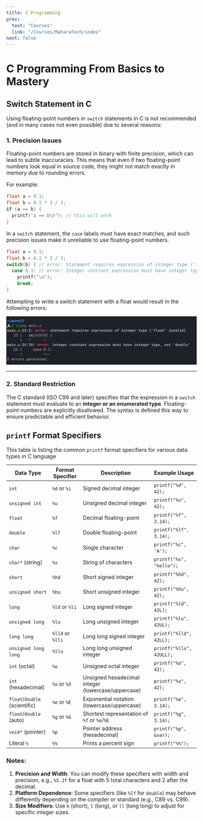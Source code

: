 ```yaml
---
title: C Programming
prev:
  text: "Courses"
  link: "/Courses/MaharaTech/index"
next: false
---
```


# C Programming From Basics to Mastery

## Switch Statement in C

Using floating-point numbers in `switch` statements in C is not recommended (and in many cases not even possible) due to several reasons:

### 1. Precision Issues

Floating-point numbers are stored in binary with finite precision, which can lead to subtle inaccuracies. This means that even if two floating-point numbers look equal in source code, they might not match exactly in memory due to rounding errors.

For example:

```C
float a = 0.1;
float b = 0.1 * 3 / 3;
if (a == b) {
  printf("a == b\n"); // this will work
}
```

In a `switch` statement, the `case` labels must have exact matches, and such precision issues make it unreliable to use floating-point numbers.

```C
float a = 0.1;
float b = 0.1 * 3 / 3;
switch(b) { // error: Statement requires expression of integer type ('float' invalid)
  case 0.1: // error: Integer constant expression must have integer type, not 'double'
    printf("\n");
    break;
}
```

Attempting to write a switch statement with a float would result in the following errors:

![](../imgs/figure.png)

---

### 2. Standard Restriction

The C standard (ISO C99 and later) specifies that the expression in a `switch` statement must evaluate to an **integer or an enumerated type**. Floating-point numbers are explicitly disallowed. The syntax is defined this way to ensure predictable and efficient behavior.

## `printf` Format Specifiers

This table is listing the common `printf` format specifiers for various data types in C language

| Data Type                     | Format Specifier | Description                                        | Example Usage            |
| ----------------------------- | ---------------- | -------------------------------------------------- | ------------------------ |
| `int`                         | `%d` or `%i`     | Signed decimal integer                             | `printf("%d", 42);`      |
| `unsigned int`                | `%u`             | Unsigned decimal integer                           | `printf("%u", 42);`      |
| `float`                       | `%f`             | Decimal floating-point                             | `printf("%f", 3.14);`    |
| `double`                      | `%lf`            | Double floating-point                              | `printf("%lf", 3.14);`   |
| `char`                        | `%c`             | Single character                                   | `printf("%c", 'A');`     |
| `char*` (string)              | `%s`             | String of characters                               | `printf("%s", "hello");` |
| `short`                       | `%hd`            | Short signed integer                               | `printf("%hd", 42);`     |
| `unsigned short`              | `%hu`            | Short unsigned integer                             | `printf("%hu", 42);`     |
| `long`                        | `%ld` or `%li`   | Long signed integer                                | `printf("%ld", 42L);`    |
| `unsigned long`               | `%lu`            | Long unsigned integer                              | `printf("%lu", 42UL);`   |
| `long long`                   | `%lld` or `%lli` | Long long signed integer                           | `printf("%lld", 42LL);`  |
| `unsigned long long`          | `%llu`           | Long long unsigned integer                         | `printf("%llu", 42ULL);` |
| `int` (octal)                 | `%o`             | Unsigned octal integer                             | `printf("%o", 42);`      |
| `int` (hexadecimal)           | `%x` or `%X`     | Unsigned hexadecimal integer (lowercase/uppercase) | `printf("%x", 42);`      |
| `float`/`double` (scientific) | `%e` or `%E`     | Exponential notation (lowercase/uppercase)         | `printf("%e", 3.14);`    |
| `float`/`double` (auto)       | `%g` or `%G`     | Shortest representation of `%f` or `%e`/`%E`       | `printf("%g", 3.14);`    |
| `void*` (pointer)             | `%p`             | Pointer address (hexadecimal)                      | `printf("%p", &var);`    |
| Literal `%`                   | `%%`             | Prints a percent sign                              | `printf("%%");`          |

### Notes:

1. **Precision and Width**: You can modify these specifiers with width and precision, e.g., `%5.2f` for a float with 5 total characters and 2 after the decimal.
2. **Platform Dependence**: Some specifiers (like `%lf` for `double`) may behave differently depending on the compiler or standard (e.g., C89 vs. C99).
3. **Size Modifiers**: Use `h` (short), `l` (long), or `ll` (long long) to adjust for specific integer sizes.
